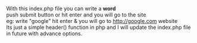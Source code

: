 With this index.php file you can write a <strong>word</strong><br> push submit button or hit enter and you will go to the site <br>
eg: write "google"  hit enter & you will go to http://google.com  website<br>
Its just a simple header() function in php and I will update the index.php file in future with advance options. 